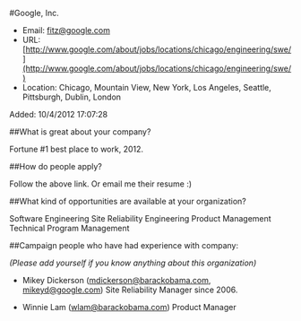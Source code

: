 
#Google, Inc.

* Email: [fitz@google.com](mailto:fitz@google.com)
* URL: [http://www.google.com/about/jobs/locations/chicago/engineering/swe/](http://www.google.com/about/jobs/locations/chicago/engineering/swe/)
* Location: Chicago, Mountain View, New York, Los Angeles, Seattle, Pittsburgh, Dublin, London

Added: 10/4/2012 17:07:28

##What is great about your company?

Fortune #1 best place to work, 2012.

##How do people apply?

Follow the above link.  Or email me their resume :)

##What kind of opportunities are available at your organization?

Software Engineering
Site Reliability Engineering
Product Management
Technical Program Management


##Campaign people who have had experience with company:

*(Please add yourself if you know anything about this organization)*

* Mikey Dickerson (mdickerson@barackobama.com, mikeyd@google.com)
  Site Reliability Manager since 2006.

* Winnie Lam (wlam@barackobama.com)
  Product Manager
    
